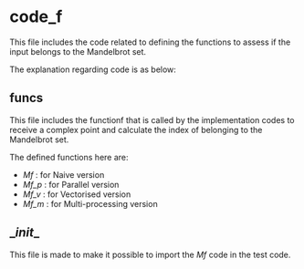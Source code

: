 # code_f

This file includes the code related to defining the functions to assess if the input belongs to the Mandelbrot set.

The explanation regarding code is as below:

## funcs

This file includes the functionf that is called by the implementation codes to receive a complex point and calculate the index of belonging to the Mandelbrot set.

The defined functions here are:

- _Mf_ : for Naive version
- _Mf_p_ : for Parallel version
- _Mf_v_ : for Vectorised version
- _Mf_m_ : for Multi-processing version

## \__init__

This file is made to make it possible to import the _Mf_ code in the test code.
